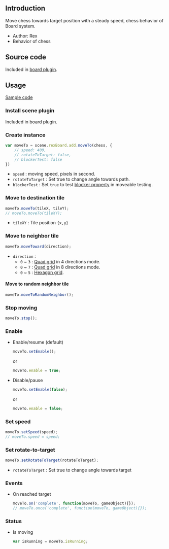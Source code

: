 ## Introduction

Move chess towards target position with a steady speed, chess behavior of Board system.

- Author: Rex
- Behavior of chess

## Source code

Included in [board plugin](board.md#source-code).

## Usage

[Sample code](https://github.com/rexrainbow/phaser3-rex-notes/tree/master/examples/board-moveto)

### Install scene plugin

Included in board plugin.

### Create instance

```javascript
var moveTo = scene.rexBoard.add.moveTo(chess, {
    // speed: 400,
    // rotateToTarget: false,
    // blockerTest: false
})
```

- `speed` : moving speed, pixels in second.
- `rotateToTarget` : Set true to change angle towards path.
- `blockerTest` : Set `true` to test [blocker property](board-chessdata.md#blocker) in moveable testing.

### Move to destination tile

```javascript
moveTo.moveTo(tileX, tileY);
// moveTo.moveTo(tileXY);
```

- `tileXY` : Tile position `{x,y}`

### Move to neighbor tile

```javascript
moveTo.moveToward(direction);
```

- `direction` :
    - `0` ~ `3` : [Quad grid](board-quadgrid.md#directions) in 4 directions mode.
    - `0` ~ `7` : [Quad grid](board-quadgrid.md#directions) in 8 directions mode.
    - `0` ~ `5` : [Hexagon grid](board-hexagongrid.md#directions).

#### Move to random neighbor tile

```javascript
moveTo.moveToRandomNeighbor();
```

### Stop moving

```javascript
moveTo.stop();
```

### Enable

- Enable/resume (default)
    ```javascript
    moveTo.setEnable();
    ```
    or
    ```javascript
    moveTo.enable = true;
    ```
- Disable/pause
    ```javascript
    moveTo.setEnable(false);
    ```
    or
    ```javascript
    moveTo.enable = false;
    ```

### Set speed

```javascript
moveTo.setSpeed(speed);
// moveTo.speed = speed;
```

### Set rotate-to-target

```javascript
moveTo.setRotateToTarget(rotateToTarget);
```

- `rotateToTarget` : Set true to change angle towards target

### Events

- On reached target
    ```javascript
    moveTo.on('complete', function(moveTo, gameObject){});
    // moveTo.once('complete', function(moveTo, gameObject){});
    ```

### Status

- Is moving
    ```javascript
    var isRunning = moveTo.isRunning;
    ```

